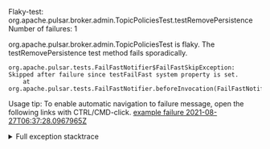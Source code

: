         
Flaky-test: org.apache.pulsar.broker.admin.TopicPoliciesTest.testRemovePersistence
Number of failures: 1

org.apache.pulsar.broker.admin.TopicPoliciesTest is flaky. The testRemovePersistence test method fails sporadically.

```
org.apache.pulsar.tests.FailFastNotifier$FailFastSkipException: Skipped after failure since testFailFast system property is set.
	at org.apache.pulsar.tests.FailFastNotifier.beforeInvocation(FailFastNotifier.java:88)

```

Usage tip: To enable automatic navigation to failure message, open the following links with CTRL/CMD-click.
[example failure 2021-08-27T06:37:28.0967965Z](https://github.com/apache/pulsar/runs/3440411059?check_suite_focus=true#step:9:1331)


<details>
<summary>Full exception stacktrace</summary>
<code><pre>
org.apache.pulsar.tests.FailFastNotifier$FailFastSkipException: Skipped after failure since testFailFast system property is set.
	at org.apache.pulsar.tests.FailFastNotifier.beforeInvocation(FailFastNotifier.java:88)

</pre></code>
</details>

